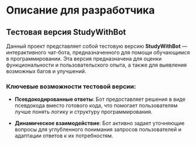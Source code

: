 # Описание для разработчика

## Тестовая версия StudyWithBot

Данный проект представляет собой тестовую версию **StudyWithBot** — интерактивного чат-бота, предназначенного для помощи обучающимся в программировании. Эта версия предназначена для оценки функциональности и пользовательского опыта, а также для выявления возможных багов и улучшений.

### Ключевые возможности тестовой версии:

- **Псевдокодированные ответы**: Бот предоставляет решения в виде псевдокода вместо готового кода, что помогает пользователям лучше понять логику и структуру программирования.

- **Динамическое взаимодействие**: Бот активно задает уточняющие вопросы для углубленного понимания запросов пользователей и адаптации ответов к их потребностям.
